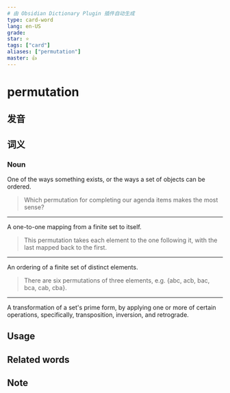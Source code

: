 ```yaml
---
# 由 Obsidian Dictionary Plugin 插件自动生成
type: card-word
lang: en-US
grade: 
star: ⭐️
tags: ["card"]
aliases: ["permutation"]
master: 👍
---
```


# permutation

## 发音



## 词义

### Noun

One of the ways something exists, or the ways a set of objects can be ordered.

> Which permutation for completing our agenda items makes the most sense?

---

A one-to-one mapping from a finite set to itself.

> This permutation takes each element to the one following it, with the last mapped back to the first.

---

An ordering of a finite set of distinct elements.

> There are six permutations of three elements, e.g. {abc, acb, bac, bca, cab, cba}.

---

A transformation of a set's prime form, by applying one or more of certain operations, specifically, transposition, inversion, and retrograde.



## 



## Usage

## Related words

## Note

